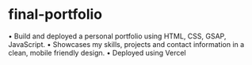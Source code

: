 



# final-portfolio
• Build and deployed a personal portfolio using HTML, CSS, GSAP, JavaScript.
• Showcases my skills, projects and contact information in a clean, mobile friendly design.
• Deployed using Vercel 



